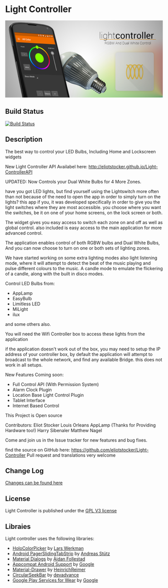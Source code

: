 Light Controller
================

![Promo Image](promo.png)

Build Status
------------
[![Build Status](https://travis-ci.org/eliotstocker/Light-Controller.svg?branch=master)](https://travis-ci.org/eliotstocker/Light-Controller)

Description
-----------
The best way to control your LED Bulbs, Including Home and Lockscreen widgets

New Light Controller API Availabel here:
http://eliotstocker.github.io/Light-ControllerAPI

UPDATED: Now Controls your Dual White Bulbs for 4 More Zones.

have you got LED lights, but find yourself using the Lightswitch more often than not because of the need to open the app in order to simply turn on the lights? this app if you, it was developed specifically in order to give you the light switches where they are most accessible. you choose where you want the switches, be it on one of your home screens, on the lock screen or both.

The widget gives you easy access to switch each zone on and off as well as global control. also included is easy access to the main application for more advanced control.

The application enables control of both RGBW bulbs and Dual White Bulbs, And you can now choose to turn on one or both sets of lighting zones.

We have started working on some extra lighting modes also light listening mode, where it will attempt to detect the beat of the music playing and pulse different colours to the music. A candle mode to emulate the flickering of a candle, along with the built in disco modes.

Control LED Bulbs from:
* AppLamp
* EasyBulb
* Limitless LED
* MiLight
* ilux

and some others also.

You will need the Wifi Controller box to access these lights from the application

if the application doesn't work out of the box, you may need to setup the IP address of your controller box, by default the application will attempt to broadcast to the whole network, and find any available Bridge. this does not work in all setups.

New Features Coming soon:
* Full Control API (With Permission System)
* Alarm Clock Plugin
* Location Base Light Control Plugin
* Tablet Interface
* Internet Based Control

This Project is Open source

Contributors:
Eliot Stocker
Louis Orleans
AppLamp (Thanks for Providing Hardware too!)
Harry Sibenaler
Matthew Nagel

Come and join us in the Issue tracker for new features and bug fixes.

find the source on GitHub here:
https://github.com/eliotstocker/Light-Controller
Pull request and translations very welcome

Change Log
----------
[Changes can be found here](changelog.md)

License
-------
Light Controller is published under the [GPL V3 license](GPL.md)

Libraies
--------
Light controller uses the following libraries:
* [HoloColorPicker](https://github.com/LarsWerkman/HoloColorPicker) by [Lars Werkman](https://github.com/LarsWerkman)
* [Android PagerSlidingTabStrip](https://github.com/astuetz/PagerSlidingTabStrip) by [Andreas Stütz](https://github.com/astuetz)
* [Material Dialogs](https://github.com/afollestad/material-dialogs) by [Aidan Follestad](https://github.com/afollestad)
* [Appcompat Android Support](https://developer.android.com/tools/support-library/features.html) by [Google](https://developer.android.com/)
* [Material-Drawer](https://github.com/HeinrichReimer/material-drawer) by [HeinrichReimer](https://github.com/HeinrichReimer)
* [CircularSeekBar](https://github.com/devadvance/circularseekbar) by [devadvance](https://github.com/devadvance)
* [Google Play Services for Wear](https://developer.android.com/training/wearables/apps/packaging.html) by [Google](https://developer.android.com/)
